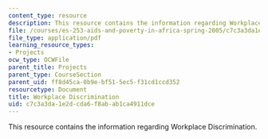 ```yaml
---
content_type: resource
description: This resource contains the information regarding Workplace Discrimination.
file: /courses/es-253-aids-and-poverty-in-africa-spring-2005/c7c3a3da1e2dcda6f8abab1ca4911dce_MITES_253S05_samuel_curtis.pdf
file_type: application/pdf
learning_resource_types:
- Projects
ocw_type: OCWFile
parent_title: Projects
parent_type: CourseSection
parent_uid: ff8d45ca-0b9e-bf51-5ec5-f31cd1ccd352
resourcetype: Document
title: Workplace Discrimination
uid: c7c3a3da-1e2d-cda6-f8ab-ab1ca4911dce
---
```

This resource contains the information regarding Workplace Discrimination.
